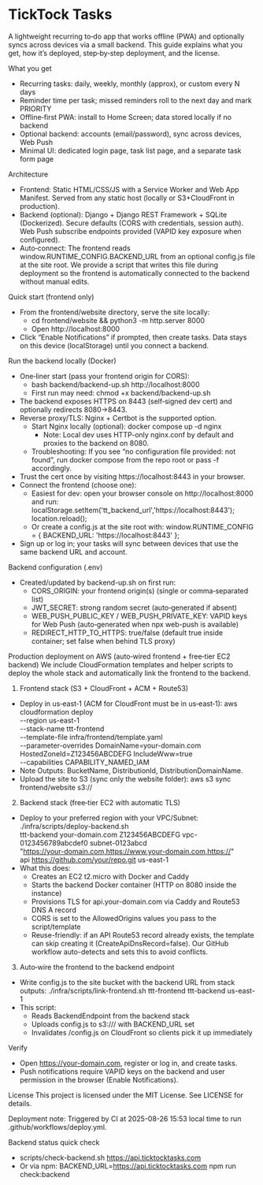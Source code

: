 # TickTock Tasks

A lightweight recurring to‑do app that works offline (PWA) and optionally syncs across devices via a small backend. This guide explains what you get, how it’s deployed, step‑by‑step deployment, and the license.

What you get
- Recurring tasks: daily, weekly, monthly (approx), or custom every N days
- Reminder time per task; missed reminders roll to the next day and mark PRIORITY
- Offline‑first PWA: install to Home Screen; data stored locally if no backend
- Optional backend: accounts (email/password), sync across devices, Web Push
- Minimal UI: dedicated login page, task list page, and a separate task form page

Architecture
- Frontend: Static HTML/CSS/JS with a Service Worker and Web App Manifest. Served from any static host (locally or S3+CloudFront in production).
- Backend (optional): Django + Django REST Framework + SQLite (Dockerized). Secure defaults (CORS with credentials, session auth). Web Push subscribe endpoints provided (VAPID key exposure when configured).
- Auto‑connect: The frontend reads window.RUNTIME_CONFIG.BACKEND_URL from an optional config.js file at the site root. We provide a script that writes this file during deployment so the frontend is automatically connected to the backend without manual edits.

Quick start (frontend only)
- From the frontend/website directory, serve the site locally:
  - cd frontend/website && python3 -m http.server 8000
  - Open http://localhost:8000
- Click “Enable Notifications” if prompted, then create tasks. Data stays on this device (localStorage) until you connect a backend.

Run the backend locally (Docker)
- One‑liner start (pass your frontend origin for CORS):
  - bash backend/backend-up.sh http://localhost:8000
  - First run may need: chmod +x backend/backend-up.sh
- The backend exposes HTTPS on 8443 (self‑signed dev cert) and optionally redirects 8080→8443.
- Reverse proxy/TLS: Nginx + Certbot is the supported option.
  - Start Nginx locally (optional): docker compose up -d nginx
    - Note: Local dev uses HTTP-only nginx.conf by default and proxies to the backend on 8080.
  - Troubleshooting: If you see “no configuration file provided: not found”, run docker compose from the repo root or pass -f accordingly.
- Trust the cert once by visiting https://localhost:8443 in your browser.
- Connect the frontend (choose one):
  - Easiest for dev: open your browser console on http://localhost:8000 and run:
    localStorage.setItem('tt_backend_url','https://localhost:8443'); location.reload();
  - Or create a config.js at the site root with:
    window.RUNTIME_CONFIG = { BACKEND_URL: 'https://localhost:8443' };
- Sign up or log in; your tasks will sync between devices that use the same backend URL and account.

Backend configuration (.env)
- Created/updated by backend-up.sh on first run:
  - CORS_ORIGIN: your frontend origin(s) (single or comma‑separated list)
  - JWT_SECRET: strong random secret (auto‑generated if absent)
  - WEB_PUSH_PUBLIC_KEY / WEB_PUSH_PRIVATE_KEY: VAPID keys for Web Push (auto‑generated when npx web-push is available)
  - REDIRECT_HTTP_TO_HTTPS: true/false (default true inside container; set false when behind TLS proxy)

Production deployment on AWS (auto‑wired frontend + free‑tier EC2 backend)
We include CloudFormation templates and helper scripts to deploy the whole stack and automatically link the frontend to the backend.

1) Frontend stack (S3 + CloudFront + ACM + Route53)
- Deploy in us‑east‑1 (ACM for CloudFront must be in us‑east‑1):
  aws cloudformation deploy \
    --region us-east-1 \
    --stack-name ttt-frontend \
    --template-file infra/frontend/template.yaml \
    --parameter-overrides DomainName=your-domain.com HostedZoneId=Z123456ABCDEFG IncludeWww=true \
    --capabilities CAPABILITY_NAMED_IAM
- Note Outputs: BucketName, DistributionId, DistributionDomainName.
- Upload the site to S3 (sync only the website folder):
  aws s3 sync frontend/website s3://<BucketName>

2) Backend stack (free‑tier EC2 with automatic TLS)
- Deploy to your preferred region with your VPC/Subnet:
  ./infra/scripts/deploy-backend.sh \
    ttt-backend your-domain.com Z123456ABCDEFG vpc-0123456789abcdef0 subnet-0123abcd \
    "https://your-domain.com,https://www.your-domain.com,https://<CloudFrontDomainName>" \
    api https://github.com/your/repo.git us-east-1
- What this does:
  - Creates an EC2 t2.micro with Docker and Caddy
  - Starts the backend Docker container (HTTP on 8080 inside the instance)
  - Provisions TLS for api.your-domain.com via Caddy and Route53 DNS A record
  - CORS is set to the AllowedOrigins values you pass to the script/template
  - Reuse-friendly: if an API Route53 record already exists, the template can skip creating it (CreateApiDnsRecord=false). Our GitHub workflow auto-detects and sets this to avoid conflicts.

3) Auto‑wire the frontend to the backend endpoint
- Write config.js to the site bucket with the backend URL from stack outputs:
  ./infra/scripts/link-frontend.sh ttt-frontend ttt-backend us-east-1
- This script:
  - Reads BackendEndpoint from the backend stack
  - Uploads config.js to s3://<BucketName>/ with BACKEND_URL set
  - Invalidates /config.js on CloudFront so clients pick it up immediately

Verify
- Open https://your-domain.com, register or log in, and create tasks.
- Push notifications require VAPID keys on the backend and user permission in the browser (Enable Notifications).

License
This project is licensed under the MIT License. See LICENSE for details.



Deployment note: Triggered by CI at 2025-08-26 15:53 local time to run .github/workflows/deploy.yml.



Backend status quick check
- scripts/check-backend.sh https://api.ticktocktasks.com
- Or via npm: BACKEND_URL=https://api.ticktocktasks.com npm run check:backend
